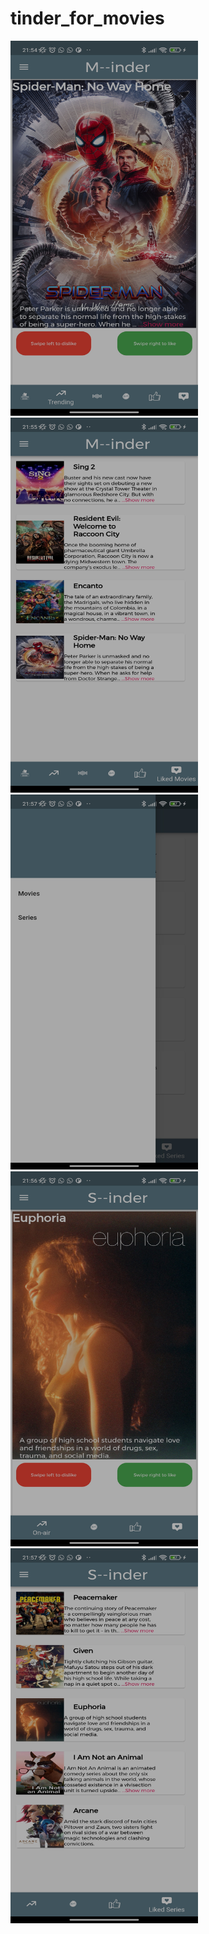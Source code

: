 # tinder_for_movies

<img src="https://github.com/Usuwana/Tinder-for-Movies/blob/main/assets/demo/one.jpg" width="300" height="600"> 
<img src="https://github.com/Usuwana/Tinder-for-Movies/blob/main/assets/demo/two.jpg" width="300" height="600">
<img src="https://github.com/Usuwana/Tinder-for-Movies/blob/main/assets/demo/three.jpg" width="300" height="600">
<img src="https://github.com/Usuwana/Tinder-for-Movies/blob/main/assets/demo/four.jpg" width="300" height="600">
<img src="https://github.com/Usuwana/Tinder-for-Movies/blob/main/assets/demo/five.jpg" width="300" height="600">

